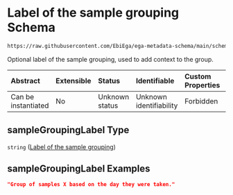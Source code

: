 # Label of the sample grouping Schema

```txt
https://raw.githubusercontent.com/EbiEga/ega-metadata-schema/main/schemas/EGA.sample.json#/properties/sampleGrouping/properties/sampleGroupingLabel
```

Optional label of the sample grouping, used to add context to the group.

| Abstract            | Extensible | Status         | Identifiable            | Custom Properties | Additional Properties | Access Restrictions | Defined In                                                                   |
| :------------------ | :--------- | :------------- | :---------------------- | :---------------- | :-------------------- | :------------------ | :--------------------------------------------------------------------------- |
| Can be instantiated | No         | Unknown status | Unknown identifiability | Forbidden         | Allowed               | none                | [EGA.sample.json\*](../../../schemas/EGA.sample.json "open original schema") |

## sampleGroupingLabel Type

`string` ([Label of the sample grouping](ega-18-properties-sample-group-descriptor-properties-label-of-the-sample-grouping.md))

## sampleGroupingLabel Examples

```json
"Group of samples X based on the day they were taken."
```
